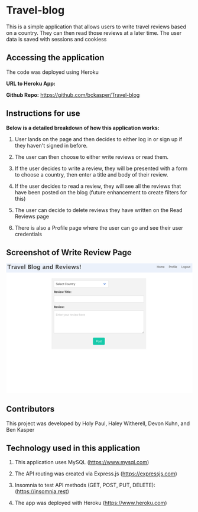 # Travel-blog

This is a simple application that allows users to write travel reviews based on a country. They can then read those reviews at a later time. The user data is saved with sessions and cookiess


## Accessing the application
The code was deployed using Heroku

**URL to Heroku App:**  

**Github Repo:** https://github.com/bckasper/Travel-blog


## Instructions for use
**Below is a detailed breakdown of how this application works:**

1. User lands on the page and then decides to either log in or sign up if they haven't signed in before.

2. The user can then choose to either write reviews or read them.

3. If the user decides to write a review, they will be presented with a form to choose a country, then enter a title and body of their review.

4. If the user decides to read a review, they will see all the reviews that have been posted on the blog (future enhancement to create filters for this)

5. The user can decide to delete reviews they have written on the Read Reviews page
    
6. There is also a Profile page where the user can go and see their user credentials

## Screenshot of Write Review Page
![Screenshot of write review](assets/write-page-ss.png) 

## Contributors
This project was developed by Holy Paul, Haley Witherell, Devon Kuhn, and Ben Kasper 


## Technology used in this application
1. This application uses MySQL (https://www.mysql.com)

2. The API routing was created via Express.js (https://expressjs.com)

3. Insomnia to test API methods (GET, POST, PUT, DELETE): (https://insomnia.rest)

4. The app was deployed with Heroku (https://www.heroku.com)